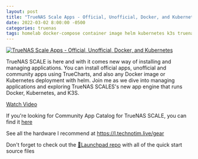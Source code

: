 ```yaml
---
layout: post
title: "TrueNAS Scale Apps - Official, Unofficial, Docker, and Kubernetes"
date: 2022-03-02 8:00:00 -0500
categories: truenas
tags: homelab docker-compose container image helm kubernetes k3s truenas docker
---
```


[![TrueNAS Scale Apps - Official, Unofficial, Docker, and Kubernetes](https://img.youtube.com/vi/oafOky5GSzc/0.jpg)](https://www.youtube.com/watch?v=oafOky5GSzc "TrueNAS Scale Apps - Official, Unofficial, Docker, and Kubernetes")

TrueNAS SCALE is here and with it comes new way of installing and managing applications.  You can install official apps, unofficial and community apps using TrueCharts, and also any Docker image or Kubernetes deployment with helm.  Join me as we dive into managing applications and exploring TrueNAS SCALES's new app engine that runs Docker, Kubernetes, and K3S.

[Watch Video](https://www.youtube.com/watch?v=oafOky5GSzc)

If you're looking for Community App Catalog for TrueNAS SCALE, you can find it [here](https://truecharts.org/)

See all the hardware I recommend at <https://l.technotim.live/gear>

Don't forget to check out the [🚀Launchpad repo](https://l.technotim.live/quick-start) with all of the quick start source files
